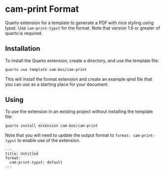 # cam-print Format

Quarto extension for a template to generate a PDF with nice styling using typst.
Use `cam-print-typst` for the format. Note that version 1.6 or greater of
quarto is required.


## Installation

To install the Quarto extension, create a directory, and use the template file:

``` bash
quarto use template cam-bos/cam-print
```

This will install the format extension and create an example qmd file
that you can use as a starting place for your document.

## Using

To use the extension in an existing project without installing the template file:

``` bash
quarto install extension cam-bos/cam-print
```
Note that you will need to update the output format to `format: cam-print-typst`
to enable use of the extension.

```{yaml}
---
title: Untitled
format:
  cam-print-typst: default
---
```